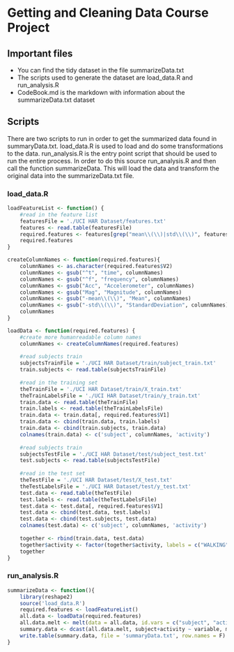 # Getting and Cleaning Data Course Project
## Important files
* You can find the tidy dataset in the file summarizeData.txt
* The scripts used to generate the dataset are load_data.R and run_analysis.R
* CodeBook.md is the markdown with information about the summarizeData.txt dataset

## Scripts
There are two scripts to run in order to get the summarized data found in summaryData.txt. load_data.R is used to load and do some transformations to the data.
run_analysis.R is the entry point script that should be used to run the entire process. In order to do this source run_analysis.R and then call the function summarizeData.
This will load the data and transform the original data into the summarizeData.txt file.
### load_data.R
```R
loadFeatureList <- function() {
    #read in the feature list
    featuresFile = './UCI HAR Dataset/features.txt'
    features <- read.table(featuresFile)
    required.features <- features[grep("mean\\(\\)|std\\(\\)", features$V2),]
    required.features
}

createColumnNames <- function(required.features){
    columnNames <- as.character(required.features$V2)
    columnNames <- gsub("^t", "time", columnNames)
    columnNames <- gsub("^f", "frequency", columnNames)
    columnNames <- gsub("Acc", "Accelerometer", columnNames)
    columnNames <- gsub("Mag", "Magnitude", columnNames)
    columnNames <- gsub("-mean\\(\\)", "Mean", columnNames)
    columnNames <- gsub("-std\\(\\)", "StandardDeviation", columnNames)
    columnNames
}

loadData <- function(required.features) {
    #create more humanreadable column names
    columnNames <- createColumnNames(required.features)
    
    #read subjects train
    subjectsTrainFile = './UCI HAR Dataset/train/subject_train.txt'
    train.subjects <- read.table(subjectsTrainFile)
    
    #read in the training set
    theTrainFile = './UCI HAR Dataset/train/X_train.txt'
    theTrainLabelsFile = './UCI HAR Dataset/train/y_train.txt'
    train.data <- read.table(theTrainFile)
    train.labels <- read.table(theTrainLabelsFile)
    train.data <- train.data[, required.features$V1]
    train.data <- cbind(train.data, train.labels)
    train.data <- cbind(train.subjects, train.data)
    colnames(train.data) <- c('subject', columnNames, 'activity')
    
    #read subjects train
    subjectsTestFile = './UCI HAR Dataset/test/subject_test.txt'
    test.subjects <- read.table(subjectsTestFile)
    
    #read in the test set
    theTestFile = './UCI HAR Dataset/test/X_test.txt'
    theTestLabelsFile = './UCI HAR Dataset/test/y_test.txt'
    test.data <- read.table(theTestFile)
    test.labels <- read.table(theTestLabelsFile)
    test.data <- test.data[, required.features$V1]
    test.data <- cbind(test.data, test.labels)
    test.data <- cbind(test.subjects, test.data)
    colnames(test.data) <- c('subject', columnNames, 'activity')
    
    together <- rbind(train.data, test.data)
    together$activity <- factor(together$activity, labels = c("WALKING", "WALKING_UPSTAIRS", "WALKING_DOWNSTAIRS", "SITTING", "STANDING", "LAYING"))
    together
}
```
### run_analysis.R
```R
summarizeData <- function(){
    library(reshape2)
    source('load_data.R')
    required.features <- loadFeatureList()
    all.data <- loadData(required.features)
    all.data.melt <- melt(data = all.data, id.vars = c("subject", "activity"), measure.vars = createColumnNames(required.features))
    summary.data <- dcast(all.data.melt, subject+activity ~ variable, mean)
    write.table(summary.data, file = 'summaryData.txt', row.names = F)
}
```
